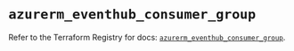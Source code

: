 # `azurerm_eventhub_consumer_group`

Refer to the Terraform Registry for docs: [`azurerm_eventhub_consumer_group`](https://registry.terraform.io/providers/hashicorp/azurerm/4.24.0/docs/resources/eventhub_consumer_group).
